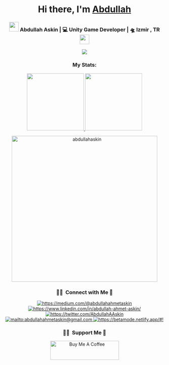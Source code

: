 <div align="center">
   <h1>Hi there, I'm <a href="https://betamode.netlify.app/#!">Abdullah</a></h1>
</div>


<div align="center">
   <h3>
   <img src="https://media.giphy.com/media/WUlplcMpOCEmTGBtBW/giphy.gif" width="30">  
   Abdullah Askin | 💻 Unity Game Developer | 🛸 Izmir , TR  <img src="https://media.giphy.com/media/mcsPU3SkKrYDdW3aAU/giphy.gif" width="30">
   </h3>
   <div>
   <a href="https://wakatime.com/@BetaMode"><img src="https://wakatime.com/badge/user/d50f2d29-9644-4738-96ac-654f697da7b2.svg" /></a>
   
   </div>
   <h3 align="center">My Stats:</h3>
<a href="https://github.com/abdullahaskin">
  <img height="180em" src="https://github-readme-stats-eight-theta.vercel.app/api?username=abdullahaskin&show_icons=true&theme=algolia&include_all_commits=true&count_private=true"/>
  <img height="180em" src="https://github-readme-stats-eight-theta.vercel.app/api/top-langs/?username=abdullahaskin&layout=compact&langs_count=8&theme=algolia"/>
</a>
<p align="center" dir="auto"><a href="https://github.com/abdullahaskin"><img src="https://github-readme-streak-stats.herokuapp.com/?user=abdullahaskin&amp;theme=algolia" width="460em" alt="abdullahaskin" data-canonical-src="https://github-readme-streak-stats.herokuapp.com/?user=abdullahaskin&amp;theme=algolia" style="max-width: 100%;"></a></p>
   
   ### 🤝🏻 &nbsp;Connect with Me 🤝

<a href="https://medium.com/@abdullahahmetaskin" target="_blank">
    <img src="https://img.shields.io/badge/%20-medium-black" alt="https://medium.com/@abdullahahmetaskin">
</a>
<a href="https://www.linkedin.com/in/abdullah-ahmet-askin/" target="_blank">
    <img src="https://img.shields.io/badge/%20-linkedin-0072b1" alt="https://www.linkedin.com/in/abdullah-ahmet-askin/">
</a>
<a href="https://twitter.com/AbdullahAAskin" target="_blank">
    <img src="https://img.shields.io/badge/%20-twitter-%231DA1F2" alt="https://twitter.com/AbdullahAAskin">
</a>
<a href="mailto:abdullahahmetaskin@gmail.com" target="_blank">
    <img src="https://img.shields.io/badge/%20-gmail-B23121" alt="mailto:abdullahahmetaskin@gmail.com">
</a>
<a href="https://betamode.netlify.app/#!" target="_blank">
    <img src="https://img.shields.io/badge/-Website-orange" alt="https://betamode.netlify.app/#!">
</a>
   
   ### 🤝🏻 &nbsp;Support Me 🤝
<a href="https://bmc.link/abdullahahmetaskin" target="_blank"><img src="https://cdn.buymeacoffee.com/buttons/v2/default-yellow.png" alt="Buy Me A Coffee" style="height: 60px !important;width: 217px !important;" ></a>
</div>
